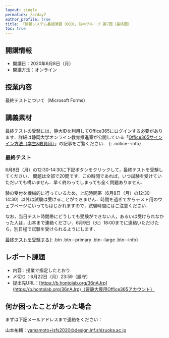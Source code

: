 ```yaml
---
layout: single
permalink: /a/day7
author_profile: true
title: 「情報システム基礎演習（OOD）」前半グループ 第7回（最終回）
toc: true
---
```


## 開講情報

* 開講日：2020年6月8日（月）
* 開講方法：オンライン


## 授業内容

最終テストについて（Microsoft Forms）


## 講義素材

最終テストの受験には，静大IDを利用してOffice365にログインする必要があります．詳細は静岡大学オンライン教育推進室が公開している「[Office365サインイン方法（学生&教員用）](https://wwp.shizuoka.ac.jp/online-education/office365%e3%82%b5%e3%82%a4%e3%83%b3%e3%82%a4%e3%83%b3%ef%bc%86-ms-stream%e8%a6%96%e8%81%b4%e6%96%b9%e6%b3%95%ef%bc%88%e5%ad%a6%e7%94%9f%e6%95%99%e5%93%a1%e7%94%a8%ef%bc%89/)」の記事をご覧ください．
{: .notice--info}


### 最終テスト

6月8日（月）の12:30-14:30に下記ボタンをクリックして，最終テストを受験してください．
問題は全部で20問です．この時間であれば，いつ試験を受けていただいても構いません．早く終わってしまっても全く問題ありません．

験の受付を機械的に行っているため，上記時間帯（6月8日（月）の12:30-14:30）以外は試験は受けることができません．時間を過ぎてからテスト用のウェブページにいってもはじかれますので，試験時間にはご注意ください．

なお，当日テスト時間帯にどうしても受験ができない人，あるいは受けられなかった人は，山本まで連絡ください．6月9日（火）18:00までに連絡いただけたら，別日程で試験を受けられるようにします．

[最終テストを受験する](https://forms.office.com/Pages/ResponsePage.aspx?id=ANzX4CFG4E-Qsd97G0CzURim94UH6ydFhbxtcbh7_4hUNjdPRjNaVDcyVUI5VUlLSzMwRDVCU0tPTS4u){: .btn .btn--primary .btn--large .btn--info}



## レポート課題
* 内容：授業で指定したとおり
* 〆切り：6月22日（月）23:59（厳守）
* 提出先URL：[https://b.hontolab.org/36nAJrp](https://b.hontolab.org/36nAJrp)（要静大専用Office365アカウント）


## 何か困ったことがあった場合
まずは下記メールアドレスまで連絡をください：

山本祐輔：yamamoto+isfs2020@design.inf.shizuoka.ac.jp


